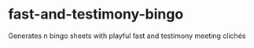 fast-and-testimony-bingo
========================

Generates n bingo sheets with playful fast and testimony meeting clichés